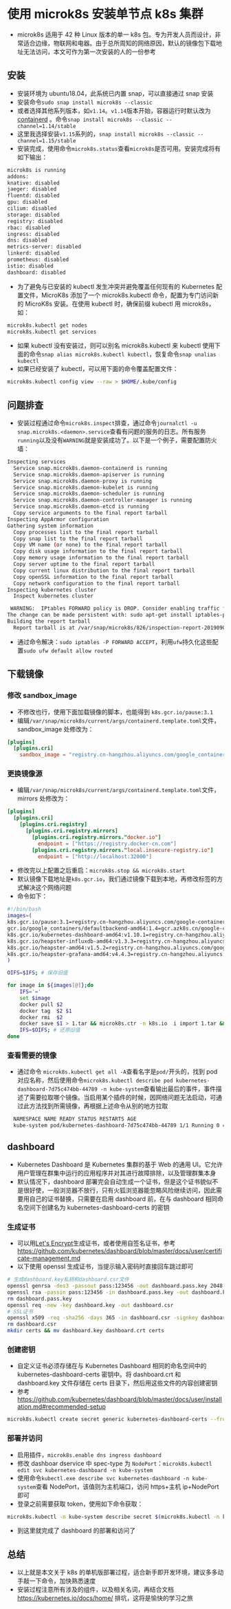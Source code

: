 # 使用 microk8s 安装单节点 k8s 集群

- microk8s 适用于 42 种 Linux 版本的单一 k8s 包。专为开发人员而设计，非常适合边缘，物联网和电器。由于总所周知的网络原因，默认的镜像包下载地址无法访问，本文可作为第一次安装的人的一份参考

## 安装

- 安装环境为 ubuntu18.04，此系统已内置 snap，可以直接通过 snap 安装
- 安装命令`sudo snap install microk8s --classic`
- 或者选择其他系列版本，如`v1.14`。`v1.14`版本开始，容器运行时默认改为[containerd](https://containerd.io/) 。命令`snap install microk8s --classic --channel=1.14/stable`
- 这里我选择安装`v1.15`系列的，`snap install microk8s --classic --channel=1.15/stable`
- 安装完成，使用命令`microk8s.status`查看`microk8s`是否可用。安装完成将有如下输出：

```bash
microk8s is running
addons:
knative: disabled
jaeger: disabled
fluentd: disabled
gpu: disabled
cilium: disabled
storage: disabled
registry: disabled
rbac: disabled
ingress: disabled
dns: disabled
metrics-server: disabled
linkerd: disabled
prometheus: disabled
istio: disabled
dashboard: disabled
```

- 为了避免与已安装的 kubectl 发生冲突并避免覆盖任何现有的 Kubernetes 配置文件，MicroK8s 添加了一个 microk8s.kubectl 命令，配置为专门访问新的 MicroK8s 安装。在使用 kubectl 时，确保前缀 kubectl 用 microk8s，如：

```bash
microk8s.kubectl get nodes
microk8s.kubectl get services
```

- 如果 kubectl 没有安装过，则可以别名 microk8s.kubectl 来 kubectl 使用下面的命令`snap alias microk8s.kubectl kubectl`，恢复命令`snap unalias kubectl`
- 如果已经安装了 kubectl，可以用下面的命令覆盖配置文件：

```bash
microk8s.kubectl config view --raw > $HOME/.kube/config
```

## 问题排查

- 安装过程通过命令`microk8s.inspect`排查，通过命令`journalctl -u snap.microk8s.<daemon>.service`查看有问题的服务的日志。所有服务`running`以及没有`WARNING`就是安装成功了。以下是一个例子，需要配置防火墙：

```bash
Inspecting services
  Service snap.microk8s.daemon-containerd is running
  Service snap.microk8s.daemon-apiserver is running
  Service snap.microk8s.daemon-proxy is running
  Service snap.microk8s.daemon-kubelet is running
  Service snap.microk8s.daemon-scheduler is running
  Service snap.microk8s.daemon-controller-manager is running
  Service snap.microk8s.daemon-etcd is running
  Copy service arguments to the final report tarball
Inspecting AppArmor configuration
Gathering system information
  Copy processes list to the final report tarball
  Copy snap list to the final report tarball
  Copy VM name (or none) to the final report tarball
  Copy disk usage information to the final report tarball
  Copy memory usage information to the final report tarball
  Copy server uptime to the final report tarball
  Copy current linux distribution to the final report tarball
  Copy openSSL information to the final report tarball
  Copy network configuration to the final report tarball
Inspecting kubernetes cluster
  Inspect kubernetes cluster

 WARNING:  IPtables FORWARD policy is DROP. Consider enabling traffic forwarding with: sudo iptables -P FORWARD ACCEPT
The change can be made persistent with: sudo apt-get install iptables-persistent
Building the report tarball
  Report tarball is at /var/snap/microk8s/826/inspection-report-20190906_092912.tar.gz
```

- 通过命令解决：`sudo iptables -P FORWARD ACCEPT`，利用`ufw`持久化这些配置`sudo ufw default allow routed`

## 下载镜像

### 修改 sandbox_image

- 不修改也行，使用下面加载镜像的脚本，也能得到 `k8s.gcr.io/pause:3.1`
- 编辑`/var/snap/microk8s/current/args/containerd.template.toml`文件，sandbox_image 处修改为：

```toml
[plugins]
  [plugins.cri]
    sandbox_image = "registry.cn-hangzhou.aliyuncs.com/google_containers/pause:3.1"
```

### 更换镜像源

- 编辑`/var/snap/microk8s/current/args/containerd.template.toml`文件，mirrors 处修改为：

```toml
[plugins]
  [plugins.cri]
    [plugins.cri.registry]
      [plugins.cri.registry.mirrors]
        [plugins.cri.registry.mirrors."docker.io"]
          endpoint = ["https://registry.docker-cn.com"]
        [plugins.cri.registry.mirrors."local.insecure-registry.io"]
          endpoint = ["http://localhost:32000"]
```

- 修改完以上配置之后重启：`microk8s.stop && microk8s.start`
- 默认镜像下载地址是`k8s.gcr.io`，我们通过镜像下载到本地，再修改标签的方式解决这个网络问题
- 命令如下：

```bash
#!/bin/bash
images=(
k8s.gcr.io/pause:3.1=registry.cn-hangzhou.aliyuncs.com/google-containers/pause:3.1
gcr.io/google_containers/defaultbackend-amd64:1.4=gcr.azk8s.cn/google-containers/defaultbackend-amd64:1.4
k8s.gcr.io/kubernetes-dashboard-amd64:v1.10.1=registry.cn-hangzhou.aliyuncs.com/google_containers/kubernetes-dashboard-amd64:v1.10.1
k8s.gcr.io/heapster-influxdb-amd64:v1.3.3=registry.cn-hangzhou.aliyuncs.com/google_containers/heapster-influxdb-amd64:v1.3.3
k8s.gcr.io/heapster-amd64:v1.5.2=registry.cn-hangzhou.aliyuncs.com/google_containers/heapster-amd64:v1.5.2
k8s.gcr.io/heapster-grafana-amd64:v4.4.3=registry.cn-hangzhou.aliyuncs.com/google_containers/heapster-grafana-amd64:v4.4.3
)

OIFS=$IFS; # 保存旧值

for image in ${images[@]};do
    IFS='='
    set $image
    docker pull $2
    docker tag  $2 $1
    docker rmi  $2
    docker save $1 > 1.tar && microk8s.ctr -n k8s.io  i import 1.tar && rm 1.tar
    IFS=$OIFS; # 还原旧值
done
```

### 查看需要的镜像

- 通过命令 `microk8s.kubectl get all -A`查看名字是`pod/`开头的，找到 pod 对应名称，然后使用命令`microk8s.kubectl describe pod kubernetes-dashboard-7d75c474bb-44789 -n kube-system`查看输出最后的事件，事件描述了需要拉取哪个镜像。当启用某个插件的时候，因网络问题无法启动，可通过此方法找到所需镜像，再根据上述命令从别的地方拉取

```bash
  NAMESPACE NAME READY STATUS RESTARTS AGE
  kube-system pod/kubernetes-dashboard-7d75c474bb-44789 1/1 Running 0 4d
```

## dashboard

- Kubernetes Dashboard 是 Kubernetes 集群的基于 Web 的通用 UI。它允许用户管理在群集中运行的应用程序并对其进行故障排除，以及管理群集本身
- 默认情况下，dashboard 部署完会自动生成一个证书，但是这个证书貌似不是很好使，一般浏览器不放行，只有火狐浏览器能忽略风险继续访问，因此需要用自己的证书替换，只需要在启用 dashboard 前，在与 dashboard 相同命名空间下创建名为
  kubernetes-dashboard-certs 的密钥

### 生成证书

- 可以用[Let's Encrypt](https://letsencrypt.org/)生成证书，或者使用自签名证书，参考 https://github.com/kubernetes/dashboard/blob/master/docs/user/certificate-management.md
- 以下使用 openssl 生成证书，当提示输入密码时直接回车跳过即可

```bash
# 生成dashboard.key私钥和dashboard.csr文件
openssl genrsa -des3 -passout pass:123456 -out dashboard.pass.key 2048
openssl rsa -passin pass:123456 -in dashboard.pass.key -out dashboard.key
rm dashboard.pass.key
openssl req -new -key dashboard.key -out dashboard.csr
# SSL证书
openssl x509 -req -sha256 -days 365 -in dashboard.csr -signkey dashboard.key -out dashboard.crt
rm dashboard.csr
mkdir certs && mv dashboard.key dashboard.crt certs
```

### 创建密钥

- 自定义证书必须存储在与 Kubernetes Dashboard 相同的命名空间中的 kubernetes-dashboard-certs 密钥中。将 dashboard.crt 和 dashboard.key 文件存储在 certs 目录下，然后用这些文件的内容创建密钥
- 参考 https://github.com/kubernetes/dashboard/blob/master/docs/user/installation.md#recommended-setup

```bash
microk8s.kubectl create secret generic kubernetes-dashboard-certs --from-file=./certs -n kube-system
```

### 部署并访问

- 启用插件，`microk8s.enable dns ingress dashboard`
- 修改 dashboar dservice 中 spec-type 为 `NodePort`：`microk8s.kubectl edit svc kubernetes-dashboard -n kube-system`
- 使用命令`kubectl.exe describe svc kubernetes-dashboard -n kube-system`查看 NodePort，该值则为主机端口，访问 https+主机 ip+NodePort 即可
- 登录之前需要获取 token，使用如下命令获取：

```bash
microk8s.kubectl -n kube-system describe secret $(microk8s.kubectl -n kube-system get secret | grep default-token | cut -d " " -f1) | grep token: | awk '{print $2;}'
```

- 到这里就完成了 dashboard 的部署和访问了

## 总结

- 以上就是本文关于 k8s 的单机版部署过程，适合新手即开发环境，建议多多动手敲一下命令，加快熟悉速度
- 安装过程注意所有涉及的组件，以及相关名词，再结合文档 https://kubernetes.io/docs/home/ 排坑，这将是愉快的学习之旅
